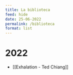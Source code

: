 ```yaml
---
title: La biblioteca
feed: hide
date: 25-06-2022
permalink: /biblioteca
format: list
---
```

# 2022
- [[Exhalation - Ted Chiang]]